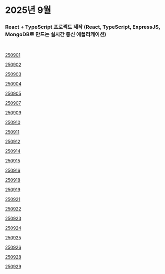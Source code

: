 # 2025년 9월

### React + TypeScript 프로젝트 제작 (React, TypeScript, ExpressJS, MongoDB로 만드는 실시간 통신 애플리케이션)

<br />

[250901](/DateLink/2025-09/250901.md)

[250902](/DateLink/2025-09/250902.md)

[250903](/DateLink/2025-09/250903.md)

[250904](/DateLink/2025-09/250904.md)

[250905](/DateLink/2025-09/250905.md)

[250907](/DateLink/2025-09/250907.md)

[250909](/DateLink/2025-09/250909.md)

[250910](/DateLink/2025-09/250910.md)

[250911](/DateLink/2025-09/250911.md)

[250912](/DateLink/2025-09/250912.md)

[250914](/DateLink/2025-09/250914.md)

[250915](/DateLink/2025-09/250915.md)

[250916](/DateLink/2025-09/250916.md)

[250918](/DateLink/2025-09/250918.md)

[250919](/DateLink/2025-09/250919.md)

[250921](/DateLink/2025-09/250921.md)

[250922](/DateLink/2025-09/250922.md)

[250923](/DateLink/2025-09/250923.md)

[250924](/DateLink/2025-09/250924.md)

[250925](/DateLink/2025-09/250925.md)

[250926](/DateLink/2025-09/250926.md)

[250928](/DateLink/2025-09/250928.md)

[250929](/DateLink/2025-09/250929.md)

<!--





[250930](/DateLink/2025-09/250930.md) -->
